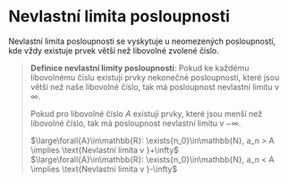 # Nevlastní limita posloupnosti
Nevlastní limita posloupnosti se vyskytuje u neomezených posloupností, kde vždy existuje prvek větší než libovolné zvolené číslo.

>**Definice nevlastní limity posloupnosti**:
>Pokud ke každému libovolnému číslu existují prvky nekonečné posloupnosti, které jsou větší než naše libovolné číslo, tak má posloupnost nevlastní limitu v $\infty$.
>
>Pokud pro libovolné číslo $A$ existují prvky, které jsou menší než libovolné číslo, tak má posloupnost nevlastní limitu v $-\infty$.
>
>$\large\forall{A}\in\mathbb{R}: \exists{n_0}\in\mathbb{N}, a_n > A \implies \text{Nevlastní limita v }+\infty$
>$\large\forall{A}\in\mathbb{R}: \exists{n_0}\in\mathbb{N}, a_n < A \implies \text{Nevlastní limita v }-\infty$